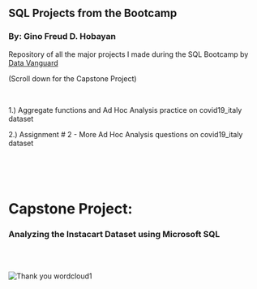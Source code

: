 ## SQL Projects from the Bootcamp 

### By: Gino Freud D. Hobayan


Repository of all the major projects I made during the SQL Bootcamp by [Data Vanguard](https://datavanguard.ph/)

(Scroll down for the Capstone Project)

<br>

1.) Aggregate functions and Ad Hoc Analysis practice on covid19_italy dataset

2.) Assignment # 2 - More Ad Hoc Analysis questions on covid19_italy dataset


<br><br><br>

# Capstone Project:

### Analyzing the Instacart Dataset using Microsoft SQL

<br><br>



![Thank you wordcloud1](https://github.com/Gino-Freud-Hobayan/SQL-Projects-from-Bootcamp/assets/117270964/a4aef423-bd7f-423a-a657-b40b8b25f000)
